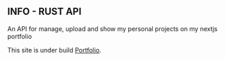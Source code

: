 ## INFO - RUST API
An API for manage, upload and show my personal projects on my nextjs portfolio
 
 This site is under build [Portfolio](https://jostickquiel.vercel.app/).
